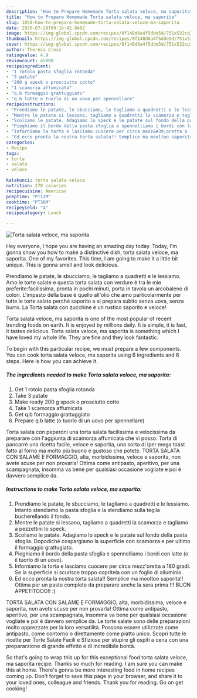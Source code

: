 ```yaml
---
description: "How to Prepare Homemade Torta salata veloce, ma saporita"
title: "How to Prepare Homemade Torta salata veloce, ma saporita"
slug: 1059-how-to-prepare-homemade-torta-salata-veloce-ma-saporita
date: 2020-07-29T09:16:42.848Z
image: https://img-global.cpcdn.com/recipes/8f148d6a4f5dde5d/751x532cq70/torta-salata-veloce-ma-saporita-recipe-main-photo.jpg
thumbnail: https://img-global.cpcdn.com/recipes/8f148d6a4f5dde5d/751x532cq70/torta-salata-veloce-ma-saporita-recipe-main-photo.jpg
cover: https://img-global.cpcdn.com/recipes/8f148d6a4f5dde5d/751x532cq70/torta-salata-veloce-ma-saporita-recipe-main-photo.jpg
author: Theresa Cross
ratingvalue: 4.9
reviewcount: 45088
recipeingredient:
- "1 rotolo pasta sfoglia rotonda"
- "3 patate"
- "200 g speck o prosciutto cotto"
- "1 scamorza affumicata"
- "q.b formaggio grattuggiato"
- "q.b latte o tuorlo di un uovo per spennellare"
recipeinstructions:
- "Prendiamo le patate, le sbucciamo, le tagliamo a quadretti e le lessiamo. Intanto stendiamo la pasta sfoglia e la stendiamo sulla teglia bucherellando il fondo."
- "Mentre le patate si lessano, tagliamo a quadretti la scamorza e tagliamo a pezzettini lo speck."
- "Scoliamo le patate. Adagiamo lo speck e le patate sul fondo della pasta sfoglia. Dopodiché cospargiamo la superficie con scamorza e per ultimo il formaggio grattugiato."
- "Pieghiamo il bordo della pasta sfoglia e spennelliamo i bordi con latte (o il tuorlo di un uovo)."
- "Inforniamo la torta e lasciamo cuocere per circa mezz&#39;oretta a 180 gradi. Se la superficie si scurisce troppo copritela con un foglio di alluminio."
- "Ed ecco pronta la nostra torta salata!! Semplice ma mooltoo saporita!! Ottima per un pasto completo da preparare anche la sera prima !!! BUON APPETITOOO!! :)"
categories:
- Recipe
tags:
- torta
- salata
- veloce

katakunci: torta salata veloce 
nutrition: 278 calories
recipecuisine: American
preptime: "PT12M"
cooktime: "PT36M"
recipeyield: "4"
recipecategory: Lunch

---
```



![Torta salata veloce, ma saporita](https://img-global.cpcdn.com/recipes/8f148d6a4f5dde5d/751x532cq70/torta-salata-veloce-ma-saporita-recipe-main-photo.jpg)

Hey everyone, I hope you are having an amazing day today. Today, I'm gonna show you how to make a distinctive dish, torta salata veloce, ma saporita. One of my favorites. This time, I am going to make it a little bit unique. This is gonna smell and look delicious.

Prendiamo le patate, le sbucciamo, le tagliamo a quadretti e le lessiamo. Amo le torte salate e questa torta salata con verdure è tra le mie preferite:facilissima, pronta in pochi minuti, porta in tavola un arcobaleno di colori. L&#39;impasto della base è quello all&#39;olio che amo particolarmente per tutte le torte salate perché saporito e si prepara subito senza uova, senza burro. La Torta salata con zucchine è un rustico saporito e veloce!

Torta salata veloce, ma saporita is one of the most popular of recent trending foods on earth. It is enjoyed by millions daily. It is simple, it is fast, it tastes delicious. Torta salata veloce, ma saporita is something which I have loved my whole life. They are fine and they look fantastic.


To begin with this particular recipe, we must prepare a few components. You can cook torta salata veloce, ma saporita using 6 ingredients and 6 steps. Here is how you can achieve it.

<!--inarticleads1-->

##### The ingredients needed to make Torta salata veloce, ma saporita:

1. Get 1 rotolo pasta sfoglia rotonda
1. Take 3 patate
1. Make ready 200 g speck o prosciutto cotto
1. Take 1 scamorza affumicata
1. Get q.b formaggio grattuggiato
1. Prepare q.b latte (o tuorlo di un uovo per spennellare)


Torta salata con peperoni una torta salata facilissima e velocissima da preparare con l&#39;aggiunta di scamorza affumicata che vi posso. Torta di pancarrè una ricetta facile, veloce e saporita, una sorta di iper mega toast fatto al forno ma molto più buono e gustoso che potete. TORTA SALATA CON SALAME E FORMAGGIO, alta, morbidissima, veloce e saporita, non avete scuse per non provarla! Ottima come antipasto, aperitivo, per una scampagnata, insomma va bene per qualsiasi occasione vogliate e poi è davvero semplice da. 

<!--inarticleads2-->

##### Instructions to make Torta salata veloce, ma saporita:

1. Prendiamo le patate, le sbucciamo, le tagliamo a quadretti e le lessiamo. Intanto stendiamo la pasta sfoglia e la stendiamo sulla teglia bucherellando il fondo.
1. Mentre le patate si lessano, tagliamo a quadretti la scamorza e tagliamo a pezzettini lo speck.
1. Scoliamo le patate. Adagiamo lo speck e le patate sul fondo della pasta sfoglia. Dopodiché cospargiamo la superficie con scamorza e per ultimo il formaggio grattugiato.
1. Pieghiamo il bordo della pasta sfoglia e spennelliamo i bordi con latte (o il tuorlo di un uovo).
1. Inforniamo la torta e lasciamo cuocere per circa mezz&#39;oretta a 180 gradi. Se la superficie si scurisce troppo copritela con un foglio di alluminio.
1. Ed ecco pronta la nostra torta salata!! Semplice ma mooltoo saporita!! Ottima per un pasto completo da preparare anche la sera prima !!! BUON APPETITOOO!! :)


TORTA SALATA CON SALAME E FORMAGGIO, alta, morbidissima, veloce e saporita, non avete scuse per non provarla! Ottima come antipasto, aperitivo, per una scampagnata, insomma va bene per qualsiasi occasione vogliate e poi è davvero semplice da. Le torte salate sono delle preparazioni molto apprezzate per la loro versatilità. Possono essere utilizzate come antipasto, come contorno o direttamente come piatto unico. Scopri tutte le ricette per Torte Salate Facili e Sfiziose per stupire gli ospiti a cena con una prepararzione di grande effetto e di incredibile bontà. 

So that's going to wrap this up for this exceptional food torta salata veloce, ma saporita recipe. Thanks so much for reading. I am sure you can make this at home. There's gonna be more interesting food in home recipes coming up. Don't forget to save this page in your browser, and share it to your loved ones, colleague and friends. Thank you for reading. Go on get cooking!
